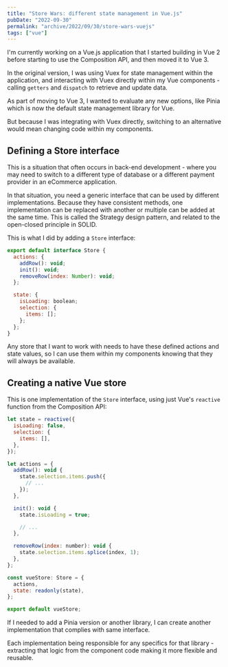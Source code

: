 ```yaml
---
title: "Store Wars: different state management in Vue.js"
pubDate: "2022-09-30"
permalink: "archive/2022/09/30/store-wars-vuejs"
tags: ["vue"]
---
```


I'm currently working on a Vue.js application that I started building in Vue 2 before starting to use the Composition API, and then moved it to Vue 3.

In the original version, I was using Vuex for state management within the application, and interacting with Vuex directly within my Vue components - calling `getters` and `dispatch` to retrieve and update data.

As part of moving to Vue 3, I wanted to evaluate any new options, like Pinia which is now the default state management library for Vue.

But because I was integrating with Vuex directly, switching to an alternative would mean changing code within my components.

## Defining a Store interface

This is a situation that often occurs in back-end development - where you may need to switch to a different type of database or a different payment provider in an eCommerce application.

In that situation, you need a generic interface that can be used by different implementations. Because they have consistent methods, one implementation can be replaced with another or multiple can be added at the same time. This is called the Strategy design pattern, and related to the open-closed principle in SOLID.

This is what I did by adding a `Store` interface:

```javascript
export default interface Store {
  actions: {
    addRow(): void;
    init(): void;
    removeRow(index: Number): void;
  };

  state: {
    isLoading: boolean;
    selection: {
      items: [];
    };
  };
}
```

Any store that I want to work with needs to have these defined actions and state values, so I can use them within my components knowing that they will always be available.

## Creating a native Vue store

This is one implementation of the `Store` interface, using just Vue's `reactive` function from the Composition API:

```javascript
let state = reactive({
  isLoading: false,
  selection: {
    items: [],
  },
});

let actions = {
  addRow(): void {
    state.selection.items.push({
      // ...
    });
  },

  init(): void {
    state.isLoading = true;

    // ...
  },

  removeRow(index: number): void {
    state.selection.items.splice(index, 1);
  },
};

const vueStore: Store = {
  actions,
  state: readonly(state),
};

export default vueStore;
```

If I needed to add a Pinia version or another library, I can create another implementation that complies with same interface.

Each implementation being responsible for any specifics for that library - extracting that logic from the component code making it more flexible and reusable.

